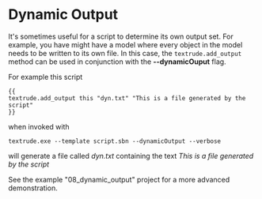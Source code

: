 # Dynamic Output

It's sometimes useful for a script to determine its own output set.  For example, you have might have a model where every object in the model needs to be written to its own file.  In this case, the `textrude.add_output` method can be used in conjunction with the **--dynamicOuput** flag.

For example this script
```
{{
textrude.add_output this "dyn.txt" "This is a file generated by the script"
}}
```
when invoked with
```
textrude.exe --template script.sbn --dynamicOutput --verbose
```
will generate a file called *dyn.txt* containing the text *This is a file generated by the script*

See the example "08_dynamic_output" project for a more advanced demonstration.
